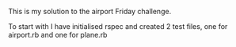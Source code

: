 This is my solution to the airport Friday challenge.

To start with I have initialised rspec and created 2 test files, one for airport.rb and one for plane.rb